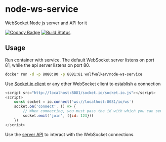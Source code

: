 # node-ws-service
WebSocket Node js server and API for it

[![Codacy Badge](https://api.codacy.com/project/badge/Grade/c24e36f67a004df7b3a5f4febb1120ff)](https://www.codacy.com/manual/walkerus/node-ws-service?utm_source=github.com&amp;utm_medium=referral&amp;utm_content=walkerus/node-ws-service&amp;utm_campaign=Badge_Grade)
[![Build Status](https://travis-ci.org/walkerus/node-ws-service.svg?branch=master)](https://travis-ci.org/walkerus/node-ws-service)

## Usage
Run container with service.
The default WebSocket server listens on port 81, while the api server listens on port 80.

```sh
docker run -d -p 8080:80 -p 8081:81 wolfwalker/node-ws-service
```

Use [Socket.io client](https://socket.io/docs/client-api/) or any other WebSocket client to establish a connection

```js
<script src="http://localhost:8081/socket.io/socket.io.js"></script>
<script>
    const socket = io.connect('ws://localhost:8081/io/ws')
    socket.on('connect', () => {
        // When connecting, you must pass the id with which you can send the message via api
        socket.emit('join', ({id: 123}))
    })
</script>
```

Use the [server API](https://walkerus.github.io/node-ws-service/public/apidoc/index.html) to interact with the WebSocket connections 
